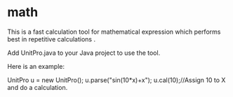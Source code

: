 # math
This is a fast calculation tool for mathematical expression which performs best in repetitive calculations
.

Add UnitPro.java to your Java project to use the tool.

Here is an example:

UnitPro u = new UnitPro();
u.parse("sin(10*x)+x");
u.cal(10);//Assign 10 to X and do a calculation.